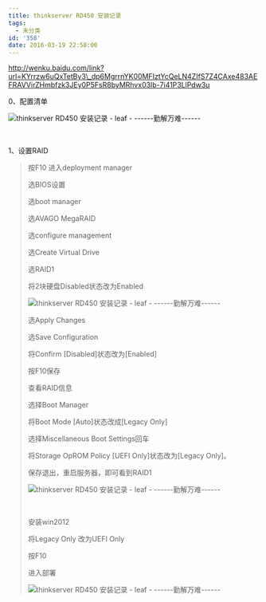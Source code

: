 ```yaml
---
title: thinkserver RD450 安装记录
tags:
  - 未分类
id: '358'
date: 2016-03-19 22:58:00
---
```


http://wenku.baidu.com/link?url=KYrrzw6uQxTetBy3\_dp6MgrrnYK00MFIztYcQeLN4ZIfS7Z4CAxe483AEFRAVVirZHmbfzk3JEy0P5FsR8byMRhvx03Ib-7i41P3LlPdw3u

  

  

  

0、配置清单

![thinkserver RD450 安装记录 - leaf - ------勤解万难------](http://img0.ph.126.net/sa62AD2PRykn8IiZKwxiPQ==/6598237448065851735.jpg "thinkserver RD450 安装记录 - leaf - ------勤解万难------")

 

1、设置RAID

> 按F10 进入deployment manager 
> 
> 选BIOS设置
> 
> 选boot manager
> 
> 选AVAGO MegaRAID
> 
> 选configure management
> 
> 选Create Virtual Drive
> 
> 选RAID1
> 
> 将2块硬盘Disabled状态改为Enabled
> 
> ![thinkserver RD450 安装记录 - leaf - ------勤解万难------](http://img0.ph.126.net/L43PO8dW3xPztbjQNS80Nw==/6598237448065851990.jpg "thinkserver RD450 安装记录 - leaf - ------勤解万难------")
> 
> 选Apply Changes
> 
> 选Save Configuration
> 
> 将Confirm \[Disabled\]状态改为\[Enabled\]
> 
> 按F10保存
> 
>   
> 
> 查看RAID信息
> 
> 选择Boot Manager  
> 
> 将Boot Mode \[Auto\]状态改成\[Legacy Only\] 
> 
> 选择Miscellaneous Boot Settings回车  
> 
> 将Storage OpROM Policy \[UEFI Only\]状态改为\[Legacy Only\]。  
> 
> 保存退出，重启服务器，即可看到RAID1
> 
> ![thinkserver RD450 安装记录 - leaf - ------勤解万难------](http://img0.ph.126.net/P3EA0FNh78MToomJWBRC4w==/4929752742210880728.jpg "thinkserver RD450 安装记录 - leaf - ------勤解万难------")
> 
>  
> 
> 安装win2012
> 
> 将Legacy Only 改为UEFI Only
> 
> 按F10 
> 
> 进入部署
> 
> ![thinkserver RD450 安装记录 - leaf - ------勤解万难------](http://img0.ph.126.net/Mdydw3_Idtcw27Ug6nBErA==/6598172576879816700.jpg "thinkserver RD450 安装记录 - leaf - ------勤解万难------")
> 
>
